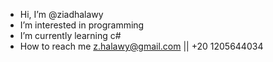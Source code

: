 - Hi, I’m @ziadhalawy
- I’m interested in programming
- I’m currently learning c#
-  How to reach me z.halawy@gmail.com || +20 1205644034

<!---
ziadhalawy/ziadhalawy is a ✨ special ✨ repository because its `README.md` (this file) appears on your GitHub profile.
You can click the Preview link to take a look at your changes.
--->

